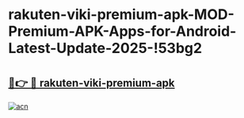 # rakuten-viki-premium-apk-MOD-Premium-APK-Apps-for-Android-Latest-Update-2025-!53bg2

# <h2><a href="https://a58t8z.esa.edu.pl?title=rakuten-viki-premium-apk&ref=53bg2">🔗👉 🔴 rakuten-viki-premium-apk</a></h2>

[![acn](https://github.com/user-attachments/assets/0f9c940e-d8b0-45ae-aac7-cd30a18b3e1c)](https://a58t8z.esa.edu.pl?title=rakuten-viki-premium-apk&ref=53bg2)

